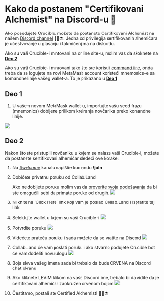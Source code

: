 # Kako da postanem "Certifikovani Alchemist" na Discord-u 💬

Ako posedujete Crucible, možete da postanete Certifikovani Alchemist na našem [Discord channel](https://discord.com/invite/qWQQMMKjKe) 🧙‍♂️⚗. Jedna od privilegija sertifikovanih alhemičara je učestvovanje u glasanju i takmičenjima na diskordu.

Ako su vaši Crucible-i mintovani na online site-u, molim vas da skoknete na [**Deo 2**](how-to-become-a-certified-alchemist-on-discord.md#deo-2)

Ako su vaši Crucible-i mintovani tako što ste koristili [command line](https://github.com/alchemistcoin/alchemist), onda treba da se logujete na novi MetaMask account koristeći mnemonics-e sa komandne linije vašeg wallet-a. To je prikazano u [**Deo 1**](how-to-become-a-certified-alchemist-on-discord.md#deo-1)

## **Deo 1**

1. U vašem novom MetaMask wallet-u, importujte vašu seed frazu \(mnemonics\) dobijene prilikom kreiranja novčanika preko komandne linije.

![](https://i.imgur.com/4RxfjZs.png)

## **Deo 2**

Nakon što ste pristupili novčaniku u kojem se nalaze vaši Crucible-i, možete da postanete sertifikovani alhemičar sledeći ove korake:

1. Na [_\#welcome_](http://discord.alchemist.wtf) kanalu napišite komandu **!join**
2. Dobićete privatnu poruku od Collab.Land

   Ako ne dobijete poruku molim vas da [proverite svoja podešavanja](https://support.discord.com/hc/en-us/articles/217916488-Blocking-Privacy-Settings-) da bi ste omogućili sebi da primate poruke od drugih. ![](https://i.imgur.com/2UvO1ZL.png)

3. Kliknite na ‘Click Here’ link koji vam je poslao Collab.Land i ispratite taj link
4. Selektujte wallet u kojem su vaši Crucible-i ![](https://i.imgur.com/y4bXisJ.png)
5. Potvrdite poruku  ![](https://i.imgur.com/nF29cFo.png)
6. Videćete prateću poruku i sada možete da se vratite na Discord ![](https://i.imgur.com/WVIelT9.png)
7. Collab.Land će vam poslati poruku i ako stvarno podujete Crucible bot će vam dodeliti novu ulogu  ![](https://i.imgur.com/1UMmipM.png)
8. Boja slova vašeg imena sada bi trebalo da bude CRVENA na Discord chat ekranu
9. Ako kliknete LEVIM klikom na vaše Discord ime, trebalo bi da vidite da je certifikovani alhemičar zaokružen crvenom bojom ![](https://i.imgur.com/KTO91Q1.png)
10. Čestitamo, postali ste Certified Alchemist! 🧙‍♂️⚗

